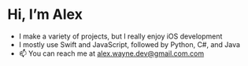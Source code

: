# Hi, I’m Alex
- I make a variety of projects, but I really enjoy iOS development 
- I mostly use Swift and JavaScript, followed by Python, C#, and Java
- 📫 You can reach me at alex.wayne.dev@gmail.com.com

